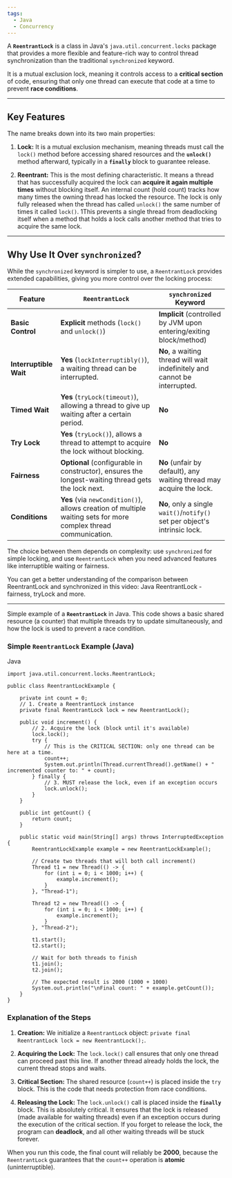 ```yaml
---
tags:
  - Java
  - Concurrency
---
```


A **`ReentrantLock`** is a class in Java's `java.util.concurrent.locks` package that provides a more flexible and feature-rich way to control thread synchronization than the traditional `synchronized` keyword.

It is a mutual exclusion lock, meaning it controls access to a **critical section** of code, ensuring that only one thread can execute that code at a time to prevent **race conditions**.

---

## Key Features

The name breaks down into its two main properties:

1. **Lock:** It is a mutual exclusion mechanism, meaning threads must call the `lock()` method before accessing shared resources and the **`unlock()`** method afterward, typically in a **`finally`** block to guarantee release.
    
2. **Reentrant:** This is the most defining characteristic. It means a thread that has successfully acquired the lock can **acquire it again multiple times** without blocking itself. An internal count (hold count) tracks how many times the owning thread has locked the resource. The lock is only fully released when the thread has called `unlock()` the same number of times it called `lock()`. 1This prevents a single thread from deadlocking itself when a method that holds a lock calls another method that tries to acquire the same lock.
    

---

## Why Use It Over `synchronized`?

While the `synchronized` keyword is simpler to use, a `ReentrantLock` provides extended capabilities, giving you more control over the locking process:

|Feature|`ReentrantLock`|`synchronized` Keyword|
|---|---|---|
|**Basic Control**|**Explicit** methods (`lock()` and `unlock()`)|**Implicit** (controlled by JVM upon entering/exiting block/method)|
|**Interruptible Wait**|**Yes** (`lockInterruptibly()`), a waiting thread can be interrupted.|**No**, a waiting thread will wait indefinitely and cannot be interrupted.|
|**Timed Wait**|**Yes** (`tryLock(timeout)`), allowing a thread to give up waiting after a certain period.|**No**|
|**Try Lock**|**Yes** (`tryLock()`), allows a thread to attempt to acquire the lock without blocking.|**No**|
|**Fairness**|**Optional** (configurable in constructor), ensures the longest-waiting thread gets the lock next.|**No** (unfair by default), any waiting thread may acquire the lock.|
|**Conditions**|**Yes** (via `newCondition()`), allows creation of multiple waiting sets for more complex thread communication.|**No**, only a single `wait()`/`notify()` set per object's intrinsic lock.|

The choice between them depends on complexity: use `synchronized` for simple locking, and use `ReentrantLock` when you need advanced features like interruptible waiting or fairness.

You can get a better understanding of the comparison between ReentrantLock and synchronized in this video: Java ReentrantLock - fairness, tryLock and more.

---
Simple example of a **`ReentrantLock`** in Java. This code shows a basic shared resource (a counter) that multiple threads try to update simultaneously, and how the lock is used to prevent a race condition.

### Simple `ReentrantLock` Example (Java)

Java

```
import java.util.concurrent.locks.ReentrantLock;

public class ReentrantLockExample {

    private int count = 0;
    // 1. Create a ReentrantLock instance
    private final ReentrantLock lock = new ReentrantLock();

    public void increment() {
        // 2. Acquire the lock (block until it's available)
        lock.lock(); 
        try {
            // This is the CRITICAL SECTION: only one thread can be here at a time.
            count++;
            System.out.println(Thread.currentThread().getName() + " incremented counter to: " + count);
        } finally {
            // 3. MUST release the lock, even if an exception occurs
            lock.unlock(); 
        }
    }

    public int getCount() {
        return count;
    }

    public static void main(String[] args) throws InterruptedException {
        ReentrantLockExample example = new ReentrantLockExample();

        // Create two threads that will both call increment()
        Thread t1 = new Thread(() -> {
            for (int i = 0; i < 1000; i++) {
                example.increment();
            }
        }, "Thread-1");

        Thread t2 = new Thread(() -> {
            for (int i = 0; i < 1000; i++) {
                example.increment();
            }
        }, "Thread-2");

        t1.start();
        t2.start();

        // Wait for both threads to finish
        t1.join();
        t2.join();

        // The expected result is 2000 (1000 + 1000)
        System.out.println("\nFinal count: " + example.getCount());
    }
}
```

### Explanation of the Steps

1. **Creation:** We initialize a `ReentrantLock` object: `private final ReentrantLock lock = new ReentrantLock();`.
    
2. **Acquiring the Lock:** The `lock.lock()` call ensures that only one thread can proceed past this line. If another thread already holds the lock, the current thread stops and waits.
    
3. **Critical Section:** The shared resource (`count++`) is placed inside the `try` block. This is the code that needs protection from race conditions.
    
4. **Releasing the Lock:** The `lock.unlock()` call is placed inside the **`finally`** block. This is absolutely critical. It ensures that the lock is released (made available for waiting threads) even if an exception occurs during the execution of the critical section. If you forget to release the lock, the program can **deadlock**, and all other waiting threads will be stuck forever.
    

When you run this code, the final count will reliably be **2000**, because the `ReentrantLock` guarantees that the `count++` operation is **atomic** (uninterruptible).